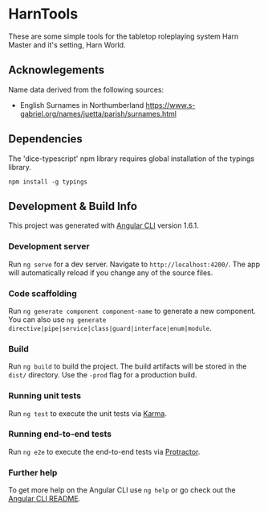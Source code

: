 # HarnTools

These are some simple tools for the tabletop roleplaying system Harn Master and it's setting, Harn World.

## Acknowlegements

Name data derived from the following sources:
* English Surnames in Northumberland https://www.s-gabriel.org/names/juetta/parish/surnames.html 

## Dependencies

The 'dice-typescript' npm library requires global installation of the typings library. 
```
npm install -g typings
```

## Development & Build Info
This project was generated with [Angular CLI](https://github.com/angular/angular-cli) version 1.6.1.

### Development server

Run `ng serve` for a dev server. Navigate to `http://localhost:4200/`. The app will automatically reload if you change any of the source files.

### Code scaffolding

Run `ng generate component component-name` to generate a new component. You can also use `ng generate directive|pipe|service|class|guard|interface|enum|module`.

### Build

Run `ng build` to build the project. The build artifacts will be stored in the `dist/` directory. Use the `-prod` flag for a production build.

### Running unit tests

Run `ng test` to execute the unit tests via [Karma](https://karma-runner.github.io).

### Running end-to-end tests

Run `ng e2e` to execute the end-to-end tests via [Protractor](http://www.protractortest.org/).

### Further help

To get more help on the Angular CLI use `ng help` or go check out the [Angular CLI README](https://github.com/angular/angular-cli/blob/master/README.md).
